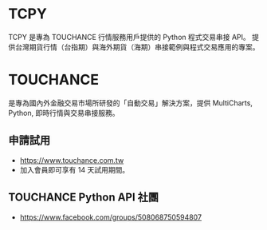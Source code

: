 # TCPY
TCPY 是專為 TOUCHANCE 行情服務用戶提供的 Python 程式交易串接 API。
提供台灣期貨行情（台指期）與海外期貨（海期）串接範例與程式交易應用的專案。

# TOUCHANCE
是專為國內外金融交易市場所研發的「自動交易」解決方案，提供 MultiCharts, Python, 即時行情與交易串接服務。

## 申請試用
- https://www.touchance.com.tw
- 加入會員即可享有 14 天試用期間。

## TOUCHANCE Python API 社團
- https://www.facebook.com/groups/508068750594807
